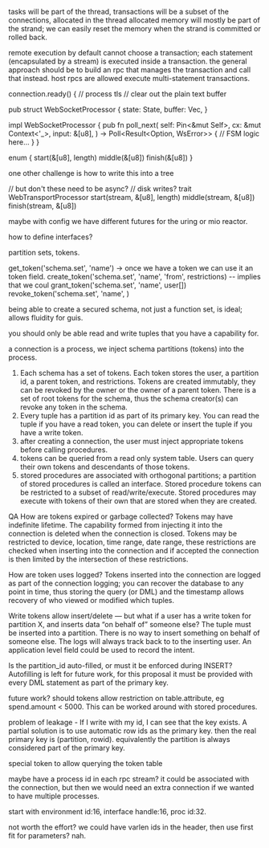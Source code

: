 tasks will be part of the thread,
transactions will be a subset of the connections, allocated in the thread
allocated memory will mostly be part of the strand; we can easily reset the memory when the strand is committed or rolled back.

remote execution by default cannot choose a transaction; each statement (encapsulated by a stream) is executed inside a transaction. the general approach should be to build an rpc that manages the transaction and call that instead. host rpcs are allowed execute multi-statement transactions.

connection.ready() {
     // process tls
     // clear out the plain text buffer


pub struct WebSocketProcessor {
    state: State,
    buffer: Vec<u8>,
}

impl WebSocketProcessor {
    pub fn poll_next(
        self: Pin<&mut Self>,
        cx: &mut Context<'_>,
        input: &[u8],
    ) -> Poll<Result<Option<Message>, WsError>> {
        // FSM logic here...
    }
}

enum {
    start(&[u8], length)
    middle(&[u8])
    finish(&[u8])
}

one other challenge is how to write this into a tree

// but don't these need to be async?
// disk writes?
trait WebTransportProcessor
  start(stream, &[u8], length)
  middle(stream, &[u8])
  finish(stream, &[u8])


maybe with config we have different futures for the uring or mio reactor.


how to define interfaces?

partition sets, tokens.


get_token('schema.set', 'name') -> once we have a token we can use it an token field.
create_token('schema.set', 'name', 'from', restrictions)
-- implies that we coul
grant_token('schema.set', 'name', user[]) 
revoke_token('schema.set', 'name', )

being able to create a secured schema, not just a function set, is ideal; allows fluidity for guis.

you should only be able read and write tuples that you have a capability for. 


a connection is a process, we inject schema partitions (tokens) into the process.

1. Each schema has a set of tokens. Each token stores the user, a partition id, a parent token, and restrictions. Tokens are created immutably, they can be revoked by the owner or the owner of a parent token. There is a set of root tokens for the schema, thus the schema creator(s) can revoke any token in the schema. 
2. Every tuple has a partition id as part of its primary key. You can read the tuple if you have a read token, you can delete or insert the tuple if you have a write token. 
3. after creating a connection, the user must inject appropriate tokens before calling procedures. 
4. tokens can be queried from a read only system table. Users can query their own tokens and descendants of those tokens. 
5. stored procedures are associated with orthogonal partitions; a partition of stored procedures is called an interface. Stored procedure tokens can be restricted to a subset of read/write/execute. Stored procedures may execute with tokens of their own that are stored when they are created.
   

QA
How are tokens expired or garbage collected? 
Tokens may have indefinite lifetime. The capability formed from injecting it into the connection is deleted when the connection is closed. Tokens may be restricted to device, location, time range, date range, these restrictions are checked when inserting into the connection and if accepted the connection is then limited by the intersection of these restrictions.

How are token uses logged?
Tokens inserted into the connection are logged as part of the connection logging; you can recover the database to any point in time, thus storing the query (or DML) and the timestamp allows recovery of who viewed or modified which tuples.


Write tokens allow insert/delete — but what if a user has a write token for partition X, and inserts data “on behalf of” someone else?
The tuple must be inserted into a partition. There is no way to insert something on behalf of someone else. The logs will always track back to to the inserting user. An application level field could be used to record the intent.

Is the partition_id auto-filled, or must it be enforced during INSERT?
Autofilling is left for future work, for this proposal it must be provided with every DML statement as part of the primary key.


future work?
should tokens allow restriction on table.attribute, eg spend.amount < 5000. This can be worked around with stored procedures.


problem of leakage - If I write with my id, I can see that the key exists. A partial solution is to use automatic row ids as the primary key. then the real primary key is (partition, rowid). equivalently the partition is always considered part of the primary key.

special token to allow querying the token table

maybe have a process id in each rpc stream? it could be associated with the connection, but then we would need an extra connection if we wanted to have multiple processes.

start with environment id:16, interface handle:16, proc id:32.

not worth the effort? we could have varlen ids in the header, then use first fit for parameters? nah.

